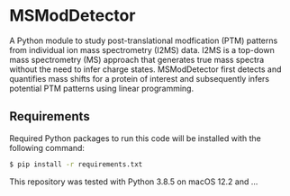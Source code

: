 # MSModDetector
A Python module to study post-translational modfication (PTM) patterns from individual ion mass spectrometry (I2MS) data.
I2MS is a top-down mass spectrometry (MS) approach that generates true mass spectra without the need to infer charge states.
MSModDetector first detects and quantifies mass shifts for a protein of interest and subsequently infers potential PTM patterns using linear programming. 


## Requirements
Required Python packages to run this code will be installed with the following command:
```bash
$ pip install -r requirements.txt
```

This repository was tested with Python 3.8.5 on macOS 12.2 and ...
